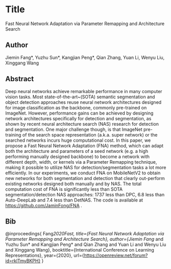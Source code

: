 # Title
Fast Neural Network Adaptation via Parameter Remapping and Architecture Search

## Author
Jiemin Fang*, Yuzhu Sun*, Kangjian Peng*, Qian Zhang, Yuan Li, Wenyu Liu, Xinggang Wang

## Abstract
Deep neural networks achieve remarkable performance in many computer vision tasks. Most state-of-the-art~(SOTA) semantic segmentation and object detection approaches reuse neural network architectures designed for image classification as the backbone, commonly pre-trained on ImageNet. However, performance gains can be achieved by designing network architectures specifically for detection and segmentation, as shown by recent neural architecture search (NAS) research for detection and segmentation. One major challenge though, is that ImageNet pre-training of the search space representation (a.k.a. super network) or the searched networks incurs huge computational cost. In this paper, we propose a Fast Neural Network Adaptation (FNA) method, which can adapt both the architecture and parameters of a seed network (e.g. a high performing manually designed backbone) to become a network with different depth, width, or kernels via a Parameter Remapping technique, making it possible to utilize NAS for detection/segmentation tasks a lot more efficiently. In our experiments, we conduct FNA on MobileNetV2 to obtain new networks for both segmentation and detection that clearly out-perform existing networks designed both manually and by NAS. The total computation cost of FNA is significantly less than SOTA segmentation/detection NAS approaches: 1737 less than DPC, 6.8 less than Auto-DeepLab and 7.4 less than DetNAS. The code is available at https://github.com/JaminFong/FNA .

## Bib
@inproceedings{
Fang*2020Fast,
title={Fast Neural Network Adaptation via Parameter Remapping and Architecture Search},
author={Jiemin Fang* and Yuzhu Sun* and Kangjian Peng* and Qian Zhang and Yuan Li and Wenyu Liu and Xinggang Wang},
booktitle={International Conference on Learning Representations},
year={2020},
url={https://openreview.net/forum?id=rklTmyBKPH}
}